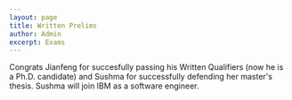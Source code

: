 ```yaml
---
layout: page
title: Written Prelims
author: Admin
excerpt: Exams
---
```


Congrats Jianfeng for succesfully passing his Written Qualifiers (now he is a Ph.D. candidate) and 
Sushma for successfully defending her master's thesis. Sushma will join IBM as a software engineer.
